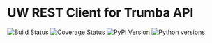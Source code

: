 # UW REST Client for Trumba API

[![Build Status](https://api.travis-ci.org/uw-it-aca/uw-restclients-trumba.svg?branch=master)](https://travis-ci.org/uw-it-aca/uw-restclients-trumba)
[![Coverage Status](https://coveralls.io/repos/github/uw-it-aca/uw-restclients-trumba/badge.svg?branch=master)](https://coveralls.io/github/uw-it-aca/uw-restclients-trumba?branch=master)
[![PyPi Version](https://img.shields.io/pypi/v/uw-restclients-trumba.svg)](https://pypi.python.org/pypi/uw-restclients-trumba)
![Python versions](https://img.shields.io/pypi/pyversions/uw-restclients-trumba.svg)
